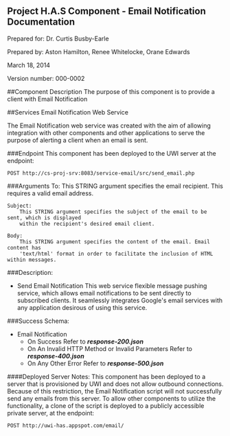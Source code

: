 Project H.A.S Component - Email Notification Documentation
------------------------------------------------------------
Prepared for: Dr. Curtis Busby-Earle

Prepared by: Aston Hamilton, Renee Whitelocke, Orane Edwards

March 18, 2014

Version number: 000-0002


##Component Description
The purpose of this component is to provide a client with Email Notification

##Services
Email Notification Web Service

The Email Notification web service was created with the aim of allowing integration with other components and other applications to serve the purpose of alerting a client when an email is sent. 
	
###Endpoint
This component has been deployed to the UWI server at the endpoint: 

	POST http://cs-proj-srv:8083/service-email/src/send_email.php

###Arguments
	To: 
		This STRING argument specifies the email recipient. This requires a valid email address.

	Subject:
		This STRING argument specifies the subject of the email to be sent, which is displayed 
		within the recipient's desired email client. 

	Body:
		This STRING argument specifies the content of the email. Email content has
		'text/html' format in order to facilitate the inclusion of HTML within messages.
		
	
###Description:
+ Send Email Notification
	This web service flexible message pushing service, which allows email notifications
	to be sent directly to subscribed clients. It seamlessly integrates Google's 
	email services with any application desirous of using this service.
	
###Success Schema:
+ Email Notification
	- On Success Refer to _**response-200.json**_
	- On An Invalid HTTP Method or Invalid Parameters Refer to _**response-400.json**_
	- On Any Other Error Refer to _**response-500.json**_


####Deployed Server Notes:
This component has been deployed to a server that is provisioned by UWI and does not allow outbound connections.
Because of this restriction, the Email Notification script will not successfully send any emails from this server.
To allow other components to utilize the functionality, a clone of the script is deployed to a publicly accessible 
private server, at the endpoint:

	POST http://uwi-has.appspot.com/email/



	
	
